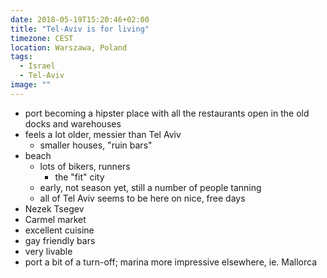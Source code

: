 ```yaml
---
date: 2018-05-19T15:20:46+02:00
title: "Tel-Aviv is for living"
timezone: CEST
location: Warszawa, Poland
tags:
  - Israel
  - Tel-Aviv
image: ""
---
```


<!--more-->

- port becoming a hipster place with all the restaurants open in the old docks and warehouses
- feels a lot older, messier than Tel Aviv
    - smaller houses, "ruin bars"
- beach
    - lots of bikers, runners
        - the "fit" city
    - early, not season yet, still a number of people tanning
    - all of Tel Aviv seems to be here on nice, free days
- Nezek Tsegev
- Carmel market
- excellent cuisine
- gay friendly bars
- very livable
- port a bit of a turn-off; marina more impressive elsewhere, ie. Mallorca
